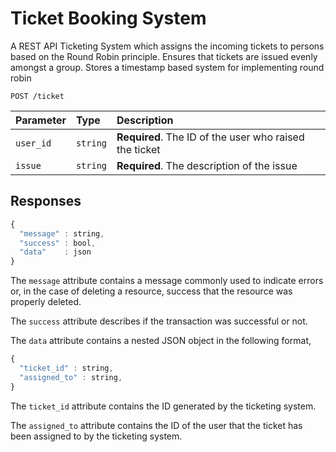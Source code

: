# Ticket Booking System
A REST API Ticketing System which assigns the incoming tickets to persons based on the Round Robin principle. Ensures that tickets are issued evenly amongst a group. Stores a timestamp based system for implementing round robin 



```http
POST /ticket
```

| Parameter | Type | Description |
| :--- | :--- | :--- |
| `user_id` | `string` | **Required**. The ID of the user who raised the ticket |
| `issue` | `string` | **Required**. The description of the issue |

## Responses

```javascript
{
  "message" : string,
  "success" : bool,
  "data"    : json
}
```

The `message` attribute contains a message commonly used to indicate errors or, in the case of deleting a resource, success that the resource was properly deleted.

The `success` attribute describes if the transaction was successful or not.

The `data` attribute contains a nested JSON object in the following format,

```javascript
{
  "ticket_id" : string,
  "assigned_to" : string,
}
```

The `ticket_id` attribute contains the ID generated by the ticketing system.

The `assigned_to` attribute contains the ID of the user that the ticket has been assigned to by the ticketing system.

